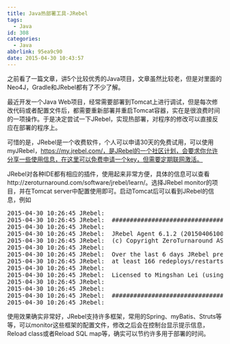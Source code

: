```yaml
---
title: Java热部署工具-JRebel
tags:
  - Java
id: 308
categories:
  - Java
abbrlink: 95ea9c90
date: 2015-04-30 10:43:57
---
```


之前看了一篇文章，讲5个比较优秀的Java项目，文章虽然比较老，但是对里面的Neo4J，Gradle和JRebel都有了不少了解。

最近开发一个Java Web项目，经常需要部署到Tomcat上进行调试，但是每次修改代码或者配置文件后，都需要重新部署并重启Tomcat容器，实在是很浪费时间的一项操作。于是决定尝试一下JRebel，实现热部署，对程序的修改可以直接反应在部署的程序上。

可惜的是，JRebel是一个收费软件，个人可以申请30天的免费试用，可以使用myJRebel，https://my.jrebel.com/，是JRebel的一个社区计划，会要求你允许分享一些使用信息，在这里可以免费申请一个key，但需要定期联网激活。

JRebel对各种IDE都有相应的插件，使用起来非常方便，具体的信息可以查看http://zeroturnaround.com/software/jrebel/learn/。选择JRebel monitor的项目，并在Tomcat server中配置使用即可。启动Tomcat后可以看到JRebel的信息，例如
<pre class="lang:default decode:true">2015-04-30 10:26:45 JRebel:  
2015-04-30 10:26:45 JRebel:  #############################################################
2015-04-30 10:26:45 JRebel:  
2015-04-30 10:26:45 JRebel:  JRebel Agent 6.1.2 (201504061000)
2015-04-30 10:26:45 JRebel:  (c) Copyright ZeroTurnaround AS, Estonia, Tartu.
2015-04-30 10:26:45 JRebel:  
2015-04-30 10:26:45 JRebel:  Over the last 6 days JRebel prevented
2015-04-30 10:26:45 JRebel:  at least 166 redeploys/restarts saving you about 6.7 hours.
2015-04-30 10:26:45 JRebel:  
2015-04-30 10:26:45 JRebel:  Licensed to Mingshan Lei (using myJRebel).
2015-04-30 10:26:45 JRebel:  
2015-04-30 10:26:45 JRebel:  
2015-04-30 10:26:45 JRebel:  #############################################################
2015-04-30 10:26:45 JRebel:</pre>
使用效果确实非常好，JRebel支持许多框架，常用的Spring、myBatis、Struts等等，可以monitor这些框架的配置文件，修改之后会在控制台显示提示信息，Reload class或者Reload SQL map等，确实可以节约许多用于部署的时间。